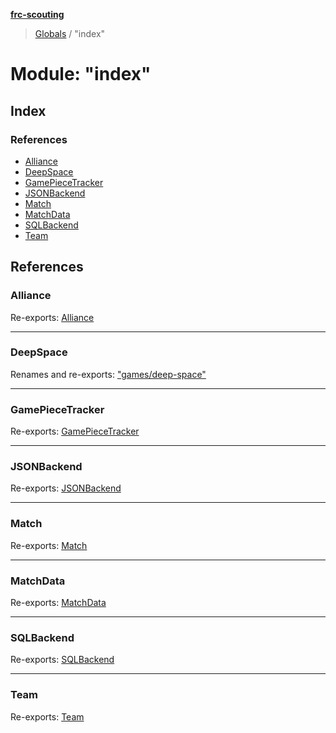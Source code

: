 **[frc-scouting](../README.md)**

> [Globals](../globals.md) / "index"

# Module: "index"

## Index

### References

* [Alliance](_index_.md#alliance)
* [DeepSpace](_index_.md#deepspace)
* [GamePieceTracker](_index_.md#gamepiecetracker)
* [JSONBackend](_index_.md#jsonbackend)
* [Match](_index_.md#match)
* [MatchData](_index_.md#matchdata)
* [SQLBackend](_index_.md#sqlbackend)
* [Team](_index_.md#team)

## References

### Alliance

Re-exports: [Alliance](_match_.md#alliance)

___

### DeepSpace

Renames and re-exports: [&quot;games/deep-space&quot;](_games_deep_space_.md)

___

### GamePieceTracker

Re-exports: [GamePieceTracker](../classes/_match_.gamepiecetracker.md)

___

### JSONBackend

Re-exports: [JSONBackend](../classes/_storage_json_.jsonbackend.md)

___

### Match

Re-exports: [Match](../classes/_match_.match.md)

___

### MatchData

Re-exports: [MatchData](../interfaces/_match_.matchdata.md)

___

### SQLBackend

Re-exports: [SQLBackend](../classes/_storage_sqlite_.sqlbackend.md)

___

### Team

Re-exports: [Team](../classes/_team_.team.md)

